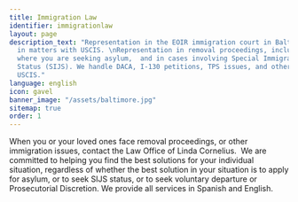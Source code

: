 ```yaml
---
title: Immigration Law
identifier: immigrationlaw
layout: page
description_text: "Representation in the EOIR immigration court in Baltimore, and
  in matters with USCIS. \nRepresentation in removal proceedings, including situations
  where you are seeking asylum,  and in cases involving Special Immigrant Juvenile
  Status (SIJS). We handle DACA, I-130 petitions, TPS issues, and other matters with
  USCIS."
language: english
icon: gavel
banner_image: "/assets/baltimore.jpg"
sitemap: true
order: 1
---
```


When you or your loved ones face removal proceedings, or other immigration issues, contact the Law Office of Linda Cornelius.  We are committed to helping you find the best solutions for your individual situation, regardless of whether the best solution in your situation is to apply for asylum, or to seek SIJS status, or to seek voluntary departure or Prosecutorial Discretion. We provide all services in Spanish and English.